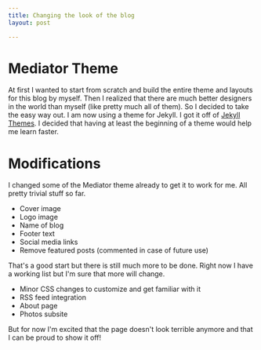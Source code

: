 ```yaml
---
title: Changing the look of the blog
layout: post

---
```


Mediator Theme
===

At first I wanted to start from scratch and build the entire theme and layouts for this blog by myself. Then I realized that there are much better designers in the world than myself (like pretty much all of them). So I decided to take the easy way out. I am now using a theme for Jekyll. I got it off of [Jekyll Themes](http://jekyllthemes.org/). I decided that having at least the beginning of a theme would help me learn faster.


Modifications
===

I changed some of the Mediator theme already to get it to work for me. All pretty trivial stuff so far.

* Cover image
* Logo image
* Name of blog
* Footer text
* Social media links
* Remove featured posts (commented in case of future use)

That's a good start but there is still much more to be done. Right now I have a working list but I'm sure that more will change.

* Minor CSS changes to customize and get familiar with it
* RSS feed integration
* About page
* Photos subsite

But for now I'm excited that the page doesn't look terrible anymore and that I can be proud to show it off!
